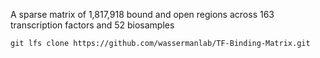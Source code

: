 A sparse matrix of 1,817,918 bound and open regions across 163 transcription factors and 52 biosamples

```
git lfs clone https://github.com/wassermanlab/TF-Binding-Matrix.git
```

